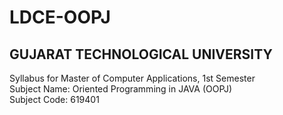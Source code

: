# LDCE-OOPJ
## GUJARAT TECHNOLOGICAL UNIVERSITY
Syllabus for Master of Computer Applications, 1st Semester <br>
Subject Name: Oriented Programming in JAVA (OOPJ)<br>
Subject Code: 619401<br>
